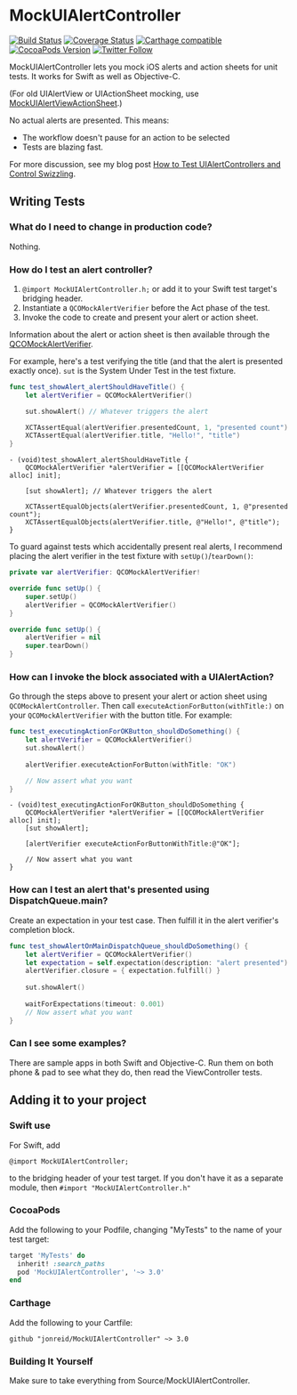 # MockUIAlertController

[![Build Status](https://travis-ci.org/jonreid/MockUIAlertController.svg?branch=master)](https://travis-ci.org/jonreid/MockUIAlertController)
[![Coverage Status](https://coveralls.io/repos/jonreid/MockUIAlertController/badge.svg?branch=master&service=github)](https://coveralls.io/github/jonreid/MockUIAlertController?branch=master)
[![Carthage compatible](https://img.shields.io/badge/Carthage-compatible-4BC51D.svg?style=flat)](https://github.com/Carthage/Carthage)
[![CocoaPods Version](https://cocoapod-badges.herokuapp.com/v/MockUIAlertController/badge.png)](https://cocoapods.org/pods/MockUIAlertController)
[![Twitter Follow](https://img.shields.io/twitter/follow/qcoding.svg?style=social)](https://twitter.com/qcoding)

MockUIAlertController lets you mock iOS alerts and action sheets for unit tests. It works for Swift as well as Objective-C.

(For old UIAlertView or UIActionSheet mocking, use
[MockUIAlertViewActionSheet](https://github.com/jonreid/MockUIAlertViewActionSheet).)

No actual alerts are presented. This means:

* The workflow doesn't pause for an action to be selected
* Tests are blazing fast.

For more discussion, see my blog post [How to Test UIAlertControllers and Control Swizzling](http://qualitycoding.org/testing-uialertcontrollers/).


## Writing Tests

### What do I need to change in production code?

Nothing.

### How do I test an alert controller?

1. `@import MockUIAlertController.h;` or add it to your Swift test target's bridging header.
2. Instantiate a `QCOMockAlertVerifier` before the Act phase of the test.
3. Invoke the code to create and present your alert or action sheet.

Information about the alert or action sheet is then available through the
[QCOMockAlertVerifier](https://github.com/jonreid/MockUIAlertController/blob/master/Source/MockUIAlertController/QCOMockAlertVerifier.h).

For example, here's a test verifying the title (and that the alert is presented exactly once). `sut` is the System Under Test
in the test fixture.

```swift
func test_showAlert_alertShouldHaveTitle() {
    let alertVerifier = QCOMockAlertVerifier()

    sut.showAlert() // Whatever triggers the alert

    XCTAssertEqual(alertVerifier.presentedCount, 1, "presented count")
    XCTAssertEqual(alertVerifier.title, "Hello!", "title")
}
```

```obj-c
- (void)test_showAlert_alertShouldHaveTitle {
    QCOMockAlertVerifier *alertVerifier = [[QCOMockAlertVerifier alloc] init];

    [sut showAlert]; // Whatever triggers the alert

    XCTAssertEqualObjects(alertVerifier.presentedCount, 1, @"presented count");
    XCTAssertEqualObjects(alertVerifier.title, @"Hello!", @"title");
}
```

To guard against tests which accidentally present real alerts, I recommend placing the alert verifier in the test fixture with `setUp()`/`tearDown()`:

```swift
private var alertVerifier: QCOMockAlertVerifier!

override func setUp() {
    super.setUp()
    alertVerifier = QCOMockAlertVerifier()
}

override func setUp() {
    alertVerifier = nil
    super.tearDown()
}
```

### How can I invoke the block associated with a UIAlertAction?

Go through the steps above to present your alert or action sheet using `QCOMockAlertController`.
Then call `executeActionForButton(withTitle:)` on your `QCOMockAlertVerifier` with the button title.
For example:

```swift
func test_executingActionForOKButton_shouldDoSomething() {
    let alertVerifier = QCOMockAlertVerifier()
    sut.showAlert()
    
    alertVerifier.executeActionForButton(withTitle: "OK")

    // Now assert what you want
}
```

```obj-c
- (void)test_executingActionForOKButton_shouldDoSomething {
    QCOMockAlertVerifier *alertVerifier = [[QCOMockAlertVerifier alloc] init];
    [sut showAlert];

    [alertVerifier executeActionForButtonWithTitle:@"OK"];

    // Now assert what you want
}
```

### How can I test an alert that's presented using DispatchQueue.main?

Create an expectation in your test case. Then fulfill it in the alert verifier's completion block.

```swift
func test_showAlertOnMainDispatchQueue_shouldDoSomething() {
    let alertVerifier = QCOMockAlertVerifier()
    let expectation = self.expectation(description: "alert presented")
    alertVerifier.closure = { expectation.fulfill() }
    
    sut.showAlert()
    
    waitForExpectations(timeout: 0.001)
    // Now assert what you want
}
```

### Can I see some examples?

There are sample apps in both Swift and Objective-C. Run them on both phone & pad to see what they do, then read the ViewController tests.


## Adding it to your project

### Swift use

For Swift, add

```obj-c
@import MockUIAlertController;
```

to the bridging header of your test target. If you don't have it as a separate module, then `#import "MockUIAlertController.h"`

### CocoaPods

Add the following to your Podfile, changing "MyTests" to the name of your test target:

```ruby
target 'MyTests' do
  inherit! :search_paths
  pod 'MockUIAlertController', '~> 3.0'
end
```

### Carthage

Add the following to your Cartfile:

```
github "jonreid/MockUIAlertController" ~> 3.0
```

### Building It Yourself

Make sure to take everything from Source/MockUIAlertController.
